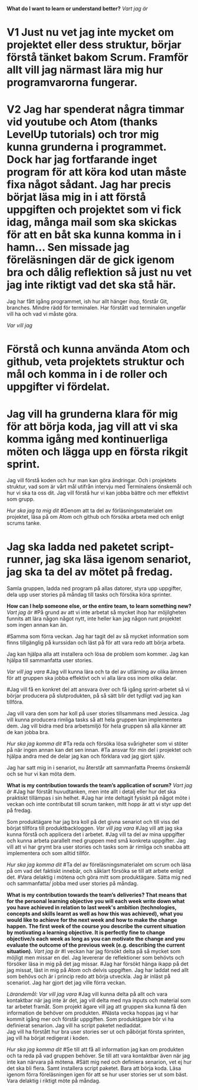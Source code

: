 
**What do I want to learn or understand better?**
*Vart jag är*
# V1 Just nu vet jag inte mycket om projektet eller dess struktur, börjar förstå tänket bakom Scrum. Framför allt vill jag närmast lära mig hur programvarorna fungerar.

# V2 Jag har spenderat några timmar vid youtube och Atom (thanks LevelUp tutorials) och tror mig kunna grunderna i programmet. Dock har jag fortfarande inget program för att köra kod utan måste fixa något sådant. Jag har precis börjat läsa mig in i att förstå uppgiften och projektet som vi fick idag, många mail som ska skickas för att en båt ska kunna komma in i hamn... Sen missade jag föreläsningen där de gick igenom bra och dålig reflektion så just nu vet jag inte riktigt vad det ska stå här.

Jag har fått igång programmet, ish hur allt hänger ihop, förstår Git, branches. Mindre rädd för terminalen. Har förstått vad terminalen ungefär vill ha och vad vi måste göra.

*Var vill jag*
# Förstå och kunna använda Atom och github, veta projektets struktur och mål och komma in i de roller och uppgifter vi fördelat.

# Jag vill ha grunderna klara för mig för att börja koda, jag vill att vi ska komma igång med kontinuerliga möten och lägga upp en första rikgit sprint.

Jag vill förstå koden och hur man kan göra ändringar. Och i projektets struktur, vad som är vårt mål utifrån intervju med Terminalens önskemål och hur vi ska ta oss dit. Jag vill förstå hur vi kan jobba bättre och mer effektivt som grupp.


*Hur ska jag ta mig dit*
#Genom att ta del av förläsningsmaterialet om projektet, läsa på om Atom och github och försöka arbeta med och enligt scrums tanke.
# Jag ska ladda ned paketet script-runner, jag ska läsa igenom senariot, jag ska ta del av mötet på fredag.

Samla gruppen, ladda ned program på allas datorer, styra upp uppgifter, dela upp user stories på måndag till tasks och försöka köra sprinter.

**How can I help someone else, or the entire team, to learn something new?**
*Vart jag är*
#På grund av att vi inte arbetat så mycket ihop har möjilgheten funnits att lära någon något nytt, inte heller kan jag någon runt projektet som ingen annan kan än.

#Samma som förra veckan. Jag har tagit del av så mycket information som finns tillgänglig på kurssidan och läst på för att vara redo att börja arbeta.

Jag kan hjälpa alla att installera och lösa de problem som kommer. Jag kan hjälpa till sammanfatta user stories.

*Var vill jag vara*
#Jag vill kunna lära och ta del av utlärning av olika ämnen för att gruppen ska jobba effektivt och vi alla lära oss inom olika delar.

#Jag vill få en konkret del att ansvara över och få igång sprint-arbetet så vi börjar producera på slutprodukten, på så sätt blir det tydligt vad jag kan tillföra.

Jag vill vara den som har koll på user stories tillsammans med Jessica. Jag vill kunna producera rimliga tasks så att hela gruppen kan implementera dem. Jag vill bidra med bra arbetsmiljö för hela gruppen så alla känner att de kan jobba bra.

*Hur ska jag komma dit*
#Ta reda och försöka lösa svårigheter som vi stöter på när ingen annan kan det sen innan.
#Ta ansvar för min del i projektet och hjälpa andra med de delar jag kan och förklara vad jag gjort själv.

Jag har satt mig in i senariot, nu återstår att sammanfatta Preems önskemål och se hur vi kan möta dem.

**What is my contribution towards the team’s application of scrum?**
*Vart jag är*
#Jag har förståt huvudtanken, men inte allt i detalj eller hur det ska praktiskt tillämpas i sin helhet.
#Jag har inte deltagit fysiskt på något möte i veckan och inte contributat till scrum tanken, mitt hopp är att vi styr upp det på fredag.

Som produktägare har jag bra koll på det givna senariot och till viss del börjat tillföra till produktbackloggen.
*Var vill jag vara*
#Jag vill att jag ska kunna förstå och applicera det i arbetet.
#Jag vill ta del av mina uppgifter och kunna arbeta parallelt med gruppen med små konkreta uppgifter.
Jag vill att vi har grymt bra user stories och tasks som är rimliga och snabba att implementera och som alltid tillför.

*Hur ska jag komma dit*
#Ta del av föreläsningsmaterialet om scrum och läsa på om vad det faktiskt innebär, och såklart försöka se till att arbete enligt det.
#Vara delaktig i mötena och göra mitt som produktägare.
Sätta mig ned och sammanfatta/ jobba med user stories på måndag.

**What is my contribution towards the team’s deliveries? That means that for the personal learning objective you will each week write down what you have achieved in relation to last week's ambition (technologies, concepts and skills learnt as well as how this was achieved), what you would like to achieve for the next week and how to make the change happen. The first week of the course you describe the current situation by motivating a learning objective. It is perfectly fine to change objective/s each week as long as you can motivate the change and you evaluate the outcome of the previous week (e.g. describing the current situation).**
*Vart jag är*
#I veckan har jag försökt delta på så mycket som möjligt men missar en del. Jag levererar de reflektioner som behövts och försöker läsa in mig på det jag missar.
#Jag har försökt hänga ikapp på det jag missat, läst in mig på Atom och delvis uppgiften.
Jag har laddat ned allt som behövs och är i princip redo att börja utveckla. Jag är inläst på scenariot. Jag har gjort det jag ville förra veckan.

*Lärandemål: Var vill jag vara*
#Jag vill kunna delta på allt och vara kontaktbar när jag inte är det, jag vill delta med nya inputs och material som tar arbetet framåt. Som projekt ägare vill jag att gruppen ska kunna få den information de behöver om produkten.
#Nästa vecka hoppas jag vi har kommit igång mer och förstår uppgiften. Som produktägare bör vi ha definierat senarion. Jag vill ha script paketet nedladdat.  
Jag vill ha förstått hur bra user stories ser ut och påbörjat första sprinten, jag vill ha börjat redigerat  i koden.

*Hur ska jag komma dit*
#Se till att få all information jag kan om produkten och ta reda på vad gruppen behöver. Se till att vara kontaktbar även när jag inte kan närvara på mötena.
#Sätt mig ned och definiera senarion, vet ej hur det ska bli flera. Samt installera script paketet.
Bara att börja koda. Läsa igenom förra föreläsningen igen för att se hur user stories ser ut som bäst. Vara delaktig i riktigt möte på måndag. 
